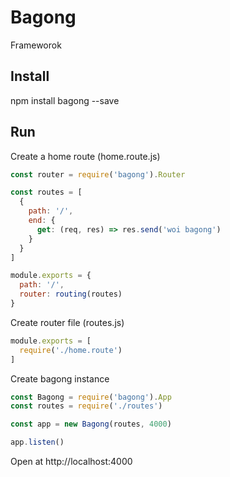 # Bagong

Frameworok

## Install

npm install bagong --save

## Run

Create a home route (home.route.js)

```js
const router = require('bagong').Router

const routes = [
  {
    path: '/',
    end: {
      get: (req, res) => res.send('woi bagong')
    }
  }
]

module.exports = {
  path: '/',
  router: routing(routes)
}
```

Create router file (routes.js)

```js
module.exports = [
  require('./home.route')
]
```

Create bagong instance


```js
const Bagong = require('bagong').App
const routes = require('./routes')

const app = new Bagong(routes, 4000)

app.listen()
```

Open at http://localhost:4000